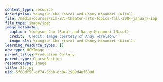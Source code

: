 ```yaml
---
content_type: resource
description: Youngsun Cho (Sara) and Danny Kanamori (Nicol).
file: /media/courses/21m-873-theater-arts-topics-fall-2004-january-iap-2005/5f60df50ef745dbbdc842909d4ef608d_38.jpg
file_type: image/jpeg
image_metadata:
  caption: Youngsun Cho (Sara) and Danny Kanamori (Nicol).
  credit: 'Credit: Image courtesy of Andy Perelson.'
  image-alt: Youngsun Cho (Sara) and Danny Kanamori (Nicol).
learning_resource_types: []
ocw_type: OCWImage
parent_title: Production Gallery
parent_type: CourseSection
resourcetype: Image
title: 38.jpg
uid: 5f60df50-ef74-5dbb-dc84-2909d4ef608d
---
```

